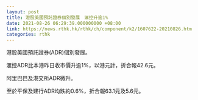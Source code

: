```yaml
---
layout: post
title: 港股美國預託證券個別發展　滙控升逾1%
date: 2021-08-26 06:29:39.000000000 +08:00
link: https://news.rthk.hk/rthk/ch/component/k2/1607622-20210826.htm
categories: rthk
---
```


港股美國預託證券(ADR)個別發展。

滙控ADR比本港昨日收市價升逾1%，以港元計，折合報42.6元。

阿里巴巴及港交所ADR微升。

至於平保及建行ADR均跌約0.6%，折合報63.1元及5.6元。
